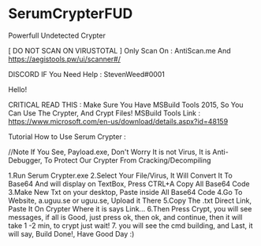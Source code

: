 # SerumCrypterFUD
Powerfull Undetected Crypter

[ DO NOT SCAN ON VIRUSTOTAL ]
Only Scan On : AntiScan.me And https://aegistools.pw/ui/scanner#/

DISCORD IF You Need Help : StevenWeed#0001

Hello!


CRITICAL READ THIS :
Make Sure You Have MSBuild Tools 2015, So You Can Use The Crypter, And Crypt Files!
MSBuild Tools Link : https://www.microsoft.com/en-us/download/details.aspx?id=48159

Tutorial How to Use Serum Crypter :


//Note If You See, Payload.exe, Don't Worry It is not Virus, It is Anti-Debugger, To Protect Our Crypter From Cracking/Decompiling

1.Run Serum Crypter.exe
2.Select Your File/Virus, It Will Convert It To Base64 And will display on TextBox, Press CTRL+A Copy All Base64 Code
3.Make New Txt on your desktop, Paste inside All Base64 Code
4.Go To Website, a.uguu.se or uguu.se,  Upload it There
5.Copy The .txt Direct Link, Paste It On Crypter Where it is says Link...
6.Then Press Crypt, you will see messages, if all is Good, just press ok, then ok, and continue, then it will take 1 -2 min, to crypt just wait!
7. you will see the cmd building, and Last, it will say, Build Done!, Have Good Day :)
